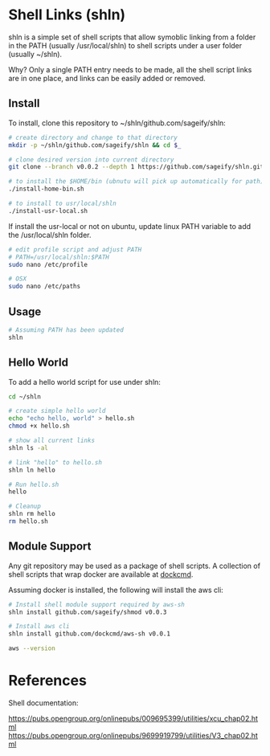 # Shell Links (shln)

shln is a simple set of shell scripts that allow symoblic linking from a folder in the PATH (usually /usr/local/shln) to shell scripts under a user folder (usually ~/shln).

Why?  Only a single PATH entry needs to be made, all the shell script links are in one place, and links can be easily added or removed.

## Install

To install, clone this repository to ~/shln/github.com/sageify/shln:

```bash
# create directory and change to that directory
mkdir -p ~/shln/github.com/sageify/shln && cd $_

# clone desired version into current directory
git clone --branch v0.0.2 --depth 1 https://github.com/sageify/shln.git .

# to install the $HOME/bin (ubnutu will pick up automatically for path)
./install-home-bin.sh

# to install to usr/local/shln
./install-usr-local.sh
```

If install the usr-local or not on ubuntu, update linux PATH variable to add the /usr/local/shln folder.

```bash
# edit profile script and adjust PATH
# PATH=/usr/local/shln:$PATH
sudo nano /etc/profile

# OSX
sudo nano /etc/paths
```

## Usage

```bash
# Assuming PATH has been updated 
shln
```

## Hello World

To add a hello world script for use under shln:

```bash
cd ~/shln

# create simple hello world
echo "echo hello, world" > hello.sh
chmod +x hello.sh

# show all current links
shln ls -al

# link "hello" to hello.sh
shln ln hello

# Run hello.sh
hello

# Cleanup
shln rm hello
rm hello.sh
```

## Module Support

Any git repository may be used as a package of shell scripts.  A collection of shell scripts that wrap docker are available at [dockcmd](https://github.com/dockcmd).

Assuming docker is installed, the following will install the aws cli:

```bash
# Install shell module support required by aws-sh
shln install github.com/sageify/shmod v0.0.3

# Install aws cli
shln install github.com/dockcmd/aws-sh v0.0.1

aws --version
```

# References

Shell documentation:

https://pubs.opengroup.org/onlinepubs/009695399/utilities/xcu_chap02.html
https://pubs.opengroup.org/onlinepubs/9699919799/utilities/V3_chap02.html
